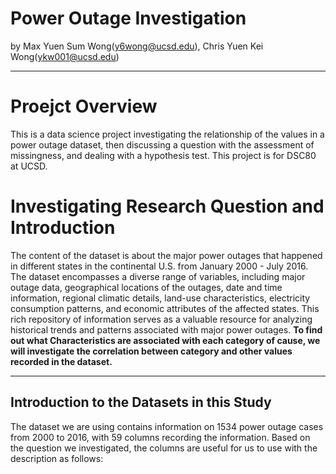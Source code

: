 # Power Outage Investigation
by Max Yuen Sum Wong(y6wong@ucsd.edu), Chris Yuen Kei Wong(ykw001@ucsd.edu)

---
# Proejct Overview 

This is a data science project investigating the relationship of the values in a power outage dataset, then discussing a question with the assessment of missingness, and dealing with a hypothesis test. This project is for DSC80 at UCSD.

# Investigating Research Question and Introduction 

The content of the dataset is about the major power outages that happened in different states in the continental U.S. from January 2000 - July 2016. The dataset encompasses a diverse range of variables, including major outage data, geographical locations of the outages, date and time information, regional climatic details, land-use characteristics, electricity consumption patterns, and economic attributes of the affected states. This rich repository of information serves as a valuable resource for analyzing historical trends and patterns associated with major power outages. **To find out what Characteristics are associated with each category of cause, we will investigate the correlation between category and other values recorded in the dataset.**

--- 

## Introduction to the Datasets in this Study
The dataset we are using contains information on 1534 power outage cases from 2000 to 2016, with 59 columns recording the information. Based on the question we investigated, the columns are useful for us to use with the description as follows:


